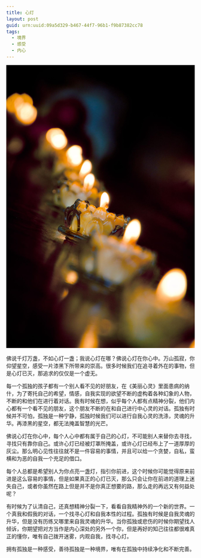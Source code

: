 ```yaml
---
title: 心灯
layout: post
guid: urn:uuid:09a5d329-b467-44f7-96b1-f9b87382cc78
tags:
  - 境界
  - 感受
  - 内心
---
```



[![](/media/files/2012/09/10/x-d.png)](https://bolg-1257385283.cos.ap-chengdu.myqcloud.com/2012/09/10/x-d.png)

佛说千灯万盏，不如心灯一盏；我说心灯在哪？佛说心灯在你心中。万山孤寂，你仰望星空，感受一片漆黑下所带来的崇高。很多时候我们在追寻着外在的事物，但是心灯已灭，那追求的仅仅是一个虚无。

每一个孤独的孩子都有一个别人看不见的好朋友，在《美丽心灵》里面患病的纳什，为了寄托自己的希望，情感，自我实现的欲望不断的虚构着各种幻象的人物，不断的和他们在进行着对话。我有时候在想，似乎每个人都有点精神分裂，他们内心都有一个看不见的朋友，这个朋友不断的在和自己进行中心灵的对话。孤独有时候并不可怕，孤独是一种宁静，孤独时候我们可以进行自我心灵的洗涤，灵魂的升华。再漆黑的星空，都无法掩盖智慧的光芒。

佛说心灯在你心中，每个人心中都有属于自己的心灯，不可能别人来替你去寻找，寻找只有靠你自己。或许心灯已经被灯罩所掩盖，或许心灯已经布上了一道厚厚的灰尘。那么明心见性往往就不是一件容易的事情，并且可以给一个贪婪，自私，蛮横和为恶的自我一个充足的借口。

每个人总都是希望别人为你点亮一盏灯，指引你前进，这个时候你可能觉得原来前进是这么容易的事情，但是如果真正的心灯已灭，那么只会让你在前进的道理上迷失自己，或者你虽然在路上但是并不是你真正想要的路，那么走的再远又有何益处呢？

有时候为了认清自己，还真想精神分裂一下，看看自我精神外的一个新的世界。一个真我和假我的对话，一个找寻心灯和自我本性的过程。孤独有时候是自我灵魂的升华，但是没有历练又哪里来自我灵魂的升华。当你孤独或悲伤的时候你期望找人倾诉，你期望把对方当作是内心深处的另外一个你，但是再好的知己往往都很难真正的懂你，唯有自己拨开迷雾，内观自我，找寻心灯。

拥有孤独是一种感受，善待孤独是一种境界，唯有在孤独中持续净化和不断完善。
